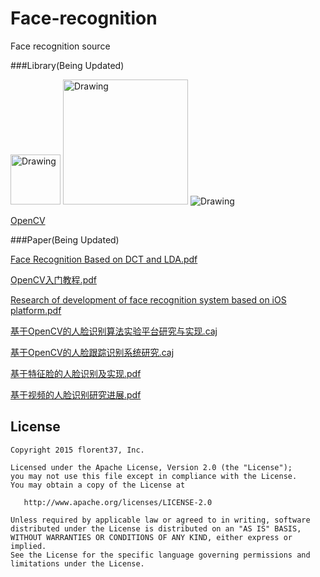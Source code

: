 # Face-recognition
Face recognition source

###Library(Being Updated)

 <img src="https://github.com/msAndroid/Face-recognition/blob/master/img/opencv.png" alt="Drawing"  width="80"/>   <img src="https://github.com/msAndroid/Face-recognition/blob/master/img/facepp_inside.png" alt="Drawing"  width="200"/>    <img src="https://github.com/msAndroid/Face-recognition/blob/master/img/kedaxunfei.png" alt="Drawing" />

[OpenCV](http://opencv.org/)

###Paper(Being Updated)

[Face Recognition Based on DCT and LDA.pdf](https://github.com/msAndroid/Face-recognition/blob/master/source/Face%20Recognition%20Based%20on%20DCT%20and%20LDA.pdf)

[OpenCV入门教程.pdf](https://github.com/msAndroid/Face-recognition/blob/master/source/OpenCV%E5%85%A5%E9%97%A8%E6%95%99%E7%A8%8B.pdf)

[Research of development of face recognition system based on iOS platform.pdf](https://github.com/msAndroid/Face-recognition/blob/master/source/Research%20of%20development%20of%20face%20recognition%20system%20based%20on%20iOS%20platform.pdf)

[基于OpenCV的人脸识别算法实验平台研究与实现.caj](https://github.com/msAndroid/Face-recognition/blob/master/source/%E5%9F%BA%E4%BA%8EOpenCV%E7%9A%84%E4%BA%BA%E8%84%B8%E8%AF%86%E5%88%AB%E7%AE%97%E6%B3%95%E5%AE%9E%E9%AA%8C%E5%B9%B3%E5%8F%B0%E7%A0%94%E7%A9%B6%E4%B8%8E%E5%AE%9E%E7%8E%B0.caj)

[基于OpenCV的人脸跟踪识别系统研究.caj](https://github.com/msAndroid/Face-recognition/blob/master/source/%E5%9F%BA%E4%BA%8EOpenCV%E7%9A%84%E4%BA%BA%E8%84%B8%E8%B7%9F%E8%B8%AA%E8%AF%86%E5%88%AB%E7%B3%BB%E7%BB%9F%E7%A0%94%E7%A9%B6.caj)

[基于特征脸的人脸识别及实现.pdf](https://github.com/msAndroid/Face-recognition/blob/master/source/%E5%9F%BA%E4%BA%8E%E7%89%B9%E5%BE%81%E8%84%B8%E7%9A%84%E4%BA%BA%E8%84%B8%E8%AF%86%E5%88%AB%E5%8F%8A%E5%AE%9E%E7%8E%B0.pdf)

[基于视频的人脸识别研究进展.pdf](https://github.com/msAndroid/Face-recognition/blob/master/source/%E5%9F%BA%E4%BA%8E%E8%A7%86%E9%A2%91%E7%9A%84%E4%BA%BA%E8%84%B8%E8%AF%86%E5%88%AB%E7%A0%94%E7%A9%B6%E8%BF%9B%E5%B1%95.pdf)


License
--------

    Copyright 2015 florent37, Inc.

    Licensed under the Apache License, Version 2.0 (the "License");
    you may not use this file except in compliance with the License.
    You may obtain a copy of the License at

       http://www.apache.org/licenses/LICENSE-2.0

    Unless required by applicable law or agreed to in writing, software
    distributed under the License is distributed on an "AS IS" BASIS,
    WITHOUT WARRANTIES OR CONDITIONS OF ANY KIND, either express or implied.
    See the License for the specific language governing permissions and
    limitations under the License.





